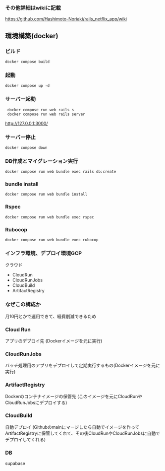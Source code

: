 ### その他詳細はwikiに記載

https://github.com/Hashimoto-Noriaki/rails_netflix_app/wiki


## 環境構築(docker)
### ビルド
```
docker compose build
```

### 起動
```
docker compose up -d
```

### サーバー起動
```
 docker compose run web rails s
 docker compose run web rails server
```
http://127.0.0.1:3000/

### サーバー停止
```
docker compose down
```

### DB作成とマイグレーション実行
```
docker compose run web bundle exec rails db:create
```

### bundle install
```
docker compose run web bundle install
```

### Rspec
```
docker compose run web bundle exec rspec
```

### Rubocop
```
docker compose run web bundle exec rubocop
```

### インフラ環境、デプロイ環境GCP
クラウド
- CloudRun
- CloudRunJobs
- CloudBuild
- ArtifactRegistry

### なぜこの構成か
月10円とかで運用できて、経費削減できるため

### Cloud Run
アプリのデプロイ先 (Dockerイメージを元に実行)

### CloudRunJobs
バッチ処理用のアプリをデプロイして定期実行するもの(Dockerイメージを元に実行)

### ArtifactRegistry
Dockerのコンテナイメージの保管先 (このイメージを元にCloudRunやCloudRunJobsにデプロイする)

### CloudBuild
自動デプロイ (Githubのmainにマージしたら自動でイメージを作ってArtifactRegistryに保管してくれて、その後CloudRunやCloudRunJobsに自動でデプロイしてくれる)

### DB
supabase

